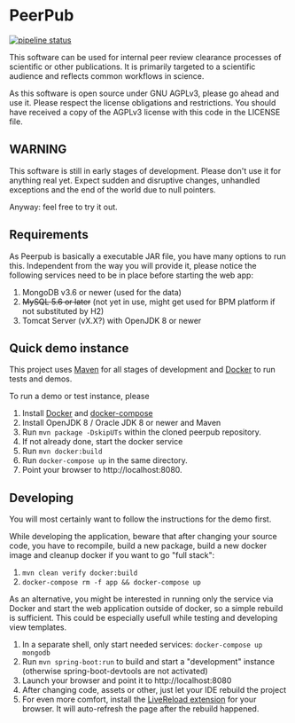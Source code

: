 # PeerPub

[![pipeline status](https://src.ipp.kfa-juelich.de/it/peerpub/badges/development/pipeline.svg)](https://src.ipp.kfa-juelich.de/it/peerpub/commits/development)

This software can be used for internal peer review clearance processes of
scientific or other publications. It is primarily targeted to a scientific
audience and reflects common workflows in science.

As this software is open source under GNU AGPLv3, please go ahead and use it.
Please respect the license obligations and restrictions. You should have received
a copy of the AGPLv3 license with this code in the LICENSE file.

## WARNING

This software is still in early stages of development. Please don't use it
for anything real yet. Expect sudden and disruptive changes, unhandled exceptions
and the end of the world due to null pointers.

Anyway: feel free to try it out.

## Requirements
As Peerpub is basically a executable JAR file, you have many options to run this.
Independent from the way you will provide it, please notice the following services
need to be in place before starting the web app:

1. MongoDB v3.6 or newer (used for the data)
2. ~~MySQL 5.6 or later~~ (not yet in use, might get used for BPM platform if not
   substituted by H2)
3. Tomcat Server (vX.X?) with OpenJDK 8 or newer

## Quick demo instance

This project uses [Maven](https://maven.apache.org) for all stages of
development and [Docker](https://www.docker.com) to run tests and demos.

To run a demo or test instance, please
1. Install [Docker](https://docs.docker.com/install) and [docker-compose](https://docs.docker.com/compose/overview)
2. Install OpenJDK 8 / Oracle JDK 8 or newer and Maven
3. Run `mvn package -DskipUTs` within the cloned peerpub repository.
4. If not already done, start the docker service
5. Run `mvn docker:build`
6. Run `docker-compose up` in the same directory.
7. Point your browser to http://localhost:8080.

## Developing
You will most certainly want to follow the instructions for the demo first.

While developing the application, beware that after changing your source
code, you have to recompile, build a new package, build a new docker
image and cleanup docker if you want to go "full stack":

1. `mvn clean verify docker:build`
2. `docker-compose rm -f app && docker-compose up`

As an alternative, you might be interested in running only the service via
Docker and start the web application outside of docker, so a simple rebuild is sufficient.
This could be especially usefull while testing and developing view templates.

1. In a separate shell, only start needed services: `docker-compose up mongodb`
2. Run `mvn spring-boot:run` to build and start a "development" instance
   (otherwise spring-boot-devtools are not activated)
3. Launch your browser and point it to http://localhost:8080
4. After changing code, assets or other, just let your IDE rebuild the project
5. For even more comfort, install the [LiveReload extension](http://livereload.com/extensions) for your browser.
   It will auto-refresh the page after the rebuild happened.